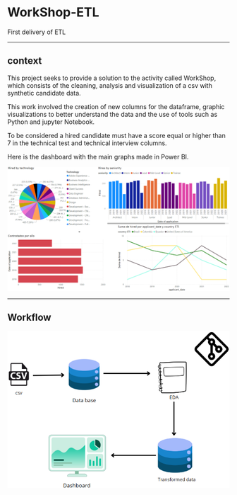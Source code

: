 # WorkShop-ETL
First delivery of ETL

---
## context
This project seeks to provide a solution to the activity called WorkShop, which consists of the cleaning, analysis and visualization of a csv with synthetic candidate data.

This work involved the creation of new columns for the dataframe, graphic visualizations to better understand the data and the use of tools such as Python and jupyter Notebook.

To be considered a hired candidate must have a score equal or higher than 7 in the technical test and technical interview columns.

Here is the dashboard with the main graphs made in Power BI. 

![Dasboard by Power BI](Dashboard/Dashboard.png)

---
## Workflow
![workflow](Dashboard/Workflow.png)
